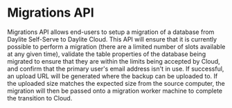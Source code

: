 # Migrations API
Migrations API allows end-users to setup a migration of a database from Daylite Self-Serve to Daylite Cloud. This API will ensure that it is currently possible to perform a migration (there are a limited number of slots available at any given time), validate the table properties of the database being migrated to ensure that they are within the limits being accepted by Cloud, and confirm that the primary user's email address isn't in use. If successful, an upload URL will be generated where the backup can be uploaded to. If the uploaded size matches the expected size from the source computer, the migration will then be passed onto a migration worker machine to complete the transition to Cloud.


